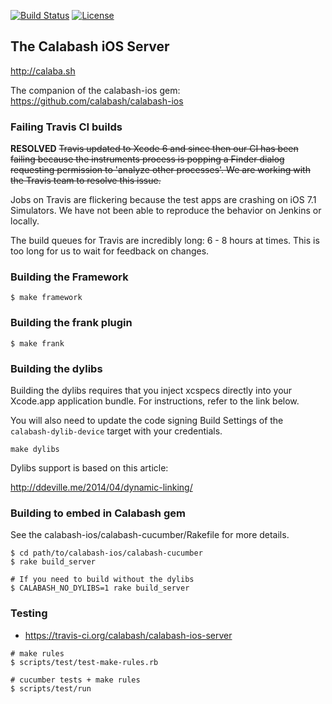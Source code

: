 [![Build Status](https://travis-ci.org/calabash/calabash-ios-server.svg?branch=master)](https://travis-ci.org/calabash/calabash-ios-server)
 [![License](https://go-shields.herokuapp.com/license-Eclipse-blue.png)](http://opensource.org/licenses/EPL-1.0)

## The Calabash iOS Server

http://calaba.sh

The companion of the calabash-ios gem:  https://github.com/calabash/calabash-ios

### Failing Travis CI builds

**RESOLVED** ~~Travis updated to Xcode 6 and since then our CI has been failing because the instruments process is popping a Finder dialog requesting permission to 'analyze other processes'.  We are working with the Travis team to resolve this issue.~~

Jobs on Travis are flickering because the test apps are crashing on iOS 7.1 Simulators.  We have not been able to reproduce the behavior on Jenkins or locally.

The build queues for Travis are incredibly long:  6 - 8 hours at times.  This is too long for us to wait for feedback on changes.

### Building the Framework

```
$ make framework
```

### Building the frank plugin

```
$ make frank
```

### Building the dylibs

Building the dylibs requires that you inject xcspecs directly into your Xcode.app application bundle.  For instructions, refer to the link below.

You will also need to update the code signing Build Settings of the `calabash-dylib-device` target with your credentials.

```
make dylibs
```

Dylibs support is based on this article:

http://ddeville.me/2014/04/dynamic-linking/

### Building to embed in Calabash gem

See the calabash-ios/calabash-cucumber/Rakefile for more details.

```
$ cd path/to/calabash-ios/calabash-cucumber
$ rake build_server

# If you need to build without the dylibs
$ CALABASH_NO_DYLIBS=1 rake build_server
```

### Testing

* https://travis-ci.org/calabash/calabash-ios-server

```
# make rules
$ scripts/test/test-make-rules.rb

# cucumber tests + make rules
$ scripts/test/run
```
